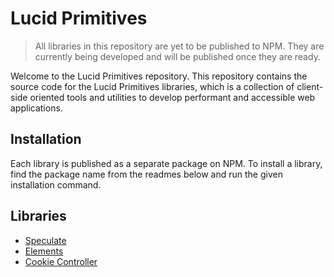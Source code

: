 # Lucid Primitives

> All libraries in this repository are yet to be published to NPM. They are currently being developed and will be published once they are ready.

Welcome to the Lucid Primitives repository. This repository contains the source code for the Lucid Primitives libraries, which is a collection of client-side oriented tools and utilities to develop performant and accessible web applications.

## Installation

Each library is published as a separate package on NPM. To install a library, find the package name from the readmes below and run the given installation command.

## Libraries

- [Speculate](https://github.com/ProtoDigitalUK/lucid_primitives/tree/master/packages/speculate)
- [Elements]()
- [Cookie Controller]()
